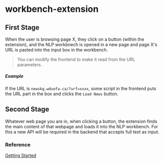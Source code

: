 # workbench-extension

## First Stage
When the user is browsing page X, they click on a button (within the extension), and the NLP workbnech is opened in a new page and page X's URL is pasted into the input box in the workbench.  
  
> You can modify the frontend to make it read from the URL parameters.
##### Example  
If the URL is `newskg.wduofa.ca/?urf=xxxx`, some script in the frontend puts the URL part in the box and clicks the `Load News` button.  

## Second Stage  
Whatever web page you are in, when clicking a button, the extension finds the main content of that webpage and loads it into the NLP workbench. For this a new API will be required in the backend that accepts full text as input.

### Reference
[Getting Started](https://developer.chrome.com/docs/extensions/mv3/)